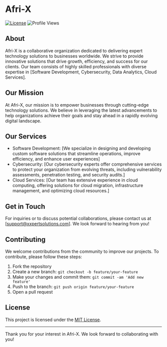 # Afri-X

[![License](https://img.shields.io/badge/license-MIT-blue.svg)](https://opensource.org/licenses/MIT)
![Profile Views](https://komarev.com/ghpvc/?username=xxpert-solutions&color=brightgreen)

## About

Afri-X is a collaborative organization dedicated to delivering expert technology solutions to businesses worldwide. We strive to provide innovative solutions that drive growth, efficiency, and success for our clients. Our team consists of highly skilled professionals with diverse expertise in [Software Development, Cybersecurity, Data Analytics, Cloud Services].

## Our Mission

At Afri-X, our mission is to empower businesses through cutting-edge technology solutions. We believe in leveraging the latest advancements to help organizations achieve their goals and stay ahead in a rapidly evolving digital landscape.

## Our Services

- Software Development: [We specialize in designing and developing custom software solutions that streamline operations, improve efficiency, and enhance user experiences]
- Cybersecurity: [Our cybersecurity experts offer comprehensive services to protect your organization from evolving threats, including vulnerability assessments, penetration testing, and security audits.]
- Cloud Services: [Our team has extensive experience in cloud computing, offering solutions for cloud migration, infrastructure management, and optimizing cloud resources.]

## Get in Touch

For inquiries or to discuss potential collaborations, please contact us at [support@xxpertsolutions.com]. We look forward to hearing from you!

## Contributing

We welcome contributions from the community to improve our projects. To contribute, please follow these steps:

1. Fork the repository
2. Create a new branch: `git checkout -b feature/your-feature`
3. Make your changes and commit them: `git commit -am 'Add new feature'`
4. Push to the branch: `git push origin feature/your-feature`
5. Open a pull request

## License

This project is licensed under the [MIT License](LICENSE).

---

Thank you for your interest in Afri-X. We look forward to collaborating with you!

